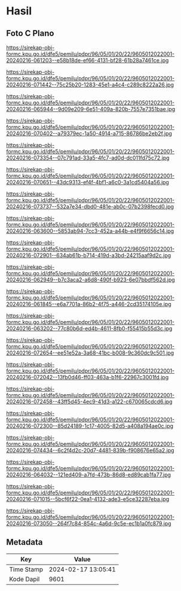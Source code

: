 # Hasil

## Foto C Plano

https://sirekap-obj-formc.kpu.go.id/dfe5/pemilu/pdpr/96/05/01/20/22/9605012022001-20240216-061203--e58b18de-ef66-4131-bf28-61b28a7461ce.jpg

https://sirekap-obj-formc.kpu.go.id/dfe5/pemilu/pdpr/96/05/01/20/22/9605012022001-20240216-071442--75c25b20-1283-45e1-a4c4-c289c8222a26.jpg

https://sirekap-obj-formc.kpu.go.id/dfe5/pemilu/pdpr/96/05/01/20/22/9605012022001-20240216-065944--9d09e209-6e51-409a-820b-7557e7351bae.jpg

https://sirekap-obj-formc.kpu.go.id/dfe5/pemilu/pdpr/96/05/01/20/22/9605012022001-20240216-070402--a79379ec-1a50-4914-a715-86786be2eb2f.jpg

https://sirekap-obj-formc.kpu.go.id/dfe5/pemilu/pdpr/96/05/01/20/22/9605012022001-20240216-073354--07c791ad-33a5-4fc7-ad0d-dc011fd75c72.jpg

https://sirekap-obj-formc.kpu.go.id/dfe5/pemilu/pdpr/96/05/01/20/22/9605012022001-20240216-070651--43dc9313-ef4f-4bf1-a6c0-3a1cd5404a56.jpg

https://sirekap-obj-formc.kpu.go.id/dfe5/pemilu/pdpr/96/05/01/20/22/9605012022001-20240216-073737--532a7e34-dbd0-481e-ab0c-07b2398fecd0.jpg

https://sirekap-obj-formc.kpu.go.id/dfe5/pemilu/pdpr/96/05/01/20/22/9605012022001-20240216-063600--5853ab94-7cc3-452a-a44b-e4f9f6656c14.jpg

https://sirekap-obj-formc.kpu.go.id/dfe5/pemilu/pdpr/96/05/01/20/22/9605012022001-20240216-072901--634ab61b-b714-419d-a3bd-24215aaf9d2c.jpg

https://sirekap-obj-formc.kpu.go.id/dfe5/pemilu/pdpr/96/05/01/20/22/9605012022001-20240216-062949--b7c3aca2-a6d8-490f-b923-6e07bbdf562d.jpg

https://sirekap-obj-formc.kpu.go.id/dfe5/pemilu/pdpr/96/05/01/20/22/9605012022001-20240216-061845--e6a7701a-86b2-4f75-a446-2cd35174105e.jpg

https://sirekap-obj-formc.kpu.go.id/dfe5/pemilu/pdpr/96/05/01/20/22/9605012022001-20240216-063202--77c80b6d-ed4b-4611-8fb0-f55415b55d3c.jpg

https://sirekap-obj-formc.kpu.go.id/dfe5/pemilu/pdpr/96/05/01/20/22/9605012022001-20240216-072654--ee51e52a-3a68-41bc-b008-9c360dc9c501.jpg

https://sirekap-obj-formc.kpu.go.id/dfe5/pemilu/pdpr/96/05/01/20/22/9605012022001-20240216-072042--13fb0d46-ff03-463a-b1f6-22967c3001fd.jpg

https://sirekap-obj-formc.kpu.go.id/dfe5/pemilu/pdpr/96/05/01/20/22/9605012022001-20240216-072458--43ff5d45-4ec9-41d3-a122-c670065cdcd6.jpg

https://sirekap-obj-formc.kpu.go.id/dfe5/pemilu/pdpr/96/05/01/20/22/9605012022001-20240216-072300--85d24189-1c17-4005-82d5-a408a194ae0c.jpg

https://sirekap-obj-formc.kpu.go.id/dfe5/pemilu/pdpr/96/05/01/20/22/9605012022001-20240216-074434--6c2f4d2c-20d7-4481-839b-f908676e65a2.jpg

https://sirekap-obj-formc.kpu.go.id/dfe5/pemilu/pdpr/96/05/01/20/22/9605012022001-20240216-064032--121ed409-a7fd-473b-86d8-ed89cab1fa77.jpg

https://sirekap-obj-formc.kpu.go.id/dfe5/pemilu/pdpr/96/05/01/20/22/9605012022001-20240216-071015--5bcf6f22-0ea1-4132-ade3-e5ce32287eba.jpg

https://sirekap-obj-formc.kpu.go.id/dfe5/pemilu/pdpr/96/05/01/20/22/9605012022001-20240216-073050--264f7c84-854c-4a6d-9c5e-ec1b1a0fc879.jpg


## Metadata

| Key        | Value               |
| ---------- | ------------------- |
| Time Stamp | 2024-02-17 13:05:41 |
| Kode Dapil | 9601                |



